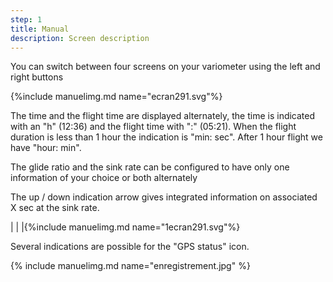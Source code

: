 ```yaml
---
step: 1
title: Manual
description: Screen description
---
```


You can switch between four screens on your variometer using the left and right buttons

{%include manuelimg.md name="ecran291.svg"%}

The time and the flight time are displayed alternately, the time is indicated with an "h" (12:36) and the flight time with ":" (05:21).
When the flight duration is less than 1 hour the indication is "min: sec".
After 1 hour flight we have "hour: min".

The glide ratio and the sink rate can be configured to have only one information of your choice or both alternately

The up / down indication arrow gives integrated information on associated X sec at the sink rate.






|                                  |               |{%include manuelimg.md name="1ecran291.svg"%}







Several indications are possible for the "GPS status" icon.

{% include manuelimg.md name="enregistrement.jpg" %}

